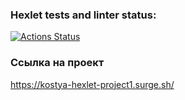### Hexlet tests and linter status:
[![Actions Status](https://github.com/moryach0k/layout-designer-project-lvl1/workflows/hexlet-check/badge.svg)](https://github.com/moryach0k/layout-designer-project-lvl1/actions)

### Ссылка на проект
https://kostya-hexlet-project1.surge.sh/
